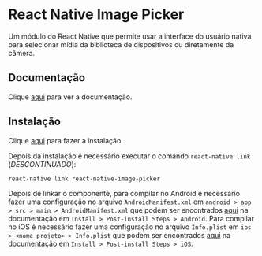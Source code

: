 # React Native Image Picker

Um módulo do React Native que permite usar a interface do usuário nativa para selecionar mídia da biblioteca de dispositivos ou diretamente da câmera.

## Documentação

Clique [aqui](https://github.com/react-native-community/react-native-image-picker) para ver a documentação.

## Instalação

Clique [aqui](https://www.npmjs.com/package/react-native-image-picker) para fazer a instalação.

Depois da instalação é necessário executar o comando `react-native link` (_DESCONTINUADO_):

```
react-native link react-native-image-picker
```

Depois de linkar o componente, para compilar no Android é necessário fazer uma configuração no arquivo `AndroidManifest.xml` em `android > app > src > main > AndroidManifest.xml` que podem ser encontrados [aqui](https://github.com/react-native-community/react-native-image-picker/blob/master/docs/Install.md) na documentação em `Install > Post-install Steps > Android`. Para compilar no iOS é necessário fazer uma configuração no arquivo `Info.plist` em `ios > <nome_projeto> > Info.plist` que podem ser encontrados [aqui](https://github.com/react-native-community/react-native-image-picker/blob/master/docs/Install.md) na documentação em `Install > Post-install Steps > iOS`.
